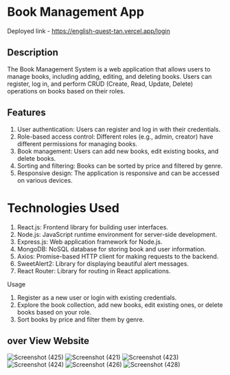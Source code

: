 # Book Management App
 Deployed link - https://english-quest-tan.vercel.app/login
## Description
The Book Management System is a web application that allows users to manage books, including adding, editing, 
and deleting books. Users can register, log in, and perform CRUD (Create, Read, Update, Delete) operations on books based on their roles.

## Features
1. User authentication: Users can register and log in with their credentials.
2. Role-based access control: Different roles (e.g., admin, creator) have different permissions for managing books.
3. Book management: Users can add new books, edit existing books, and delete books.
4. Sorting and filtering: Books can be sorted by price and filtered by genre.
5. Responsive design: The application is responsive and can be accessed on various devices.

# Technologies Used
1. React.js: Frontend library for building user interfaces.
2. Node.js: JavaScript runtime environment for server-side development.
3. Express.js: Web application framework for Node.js.
4. MongoDB: NoSQL database for storing book and user information.
5. Axios: Promise-based HTTP client for making requests to the backend.
6. SweetAlert2: Library for displaying beautiful alert messages.
7. React Router: Library for routing in React applications.

Usage
1. Register as a new user or login with existing credentials.
2. Explore the book collection, add new books, edit existing ones, or delete books based on your role.
3. Sort books by price and filter them by genre.
## over View Website

![Screenshot (425)](https://github.com/user-attachments/assets/269a11bc-1917-41a6-9a9e-0f36fb687f8c)
![Screenshot (421)](https://github.com/user-attachments/assets/1692946c-6915-4461-a5c4-73be1f420d5c)
![Screenshot (423)](https://github.com/user-attachments/assets/10215605-cb5f-4237-9111-a0fe2e42f2e0)
![Screenshot (424)](https://github.com/user-attachments/assets/7f9e2e76-8852-47ad-b128-97e8d2fb36f3)
![Screenshot (426)](https://github.com/user-attachments/assets/b7a79ae1-cca1-4145-9cba-e60ba28e20cb)
![Screenshot (428)](https://github.com/user-attachments/assets/115782e8-cf12-439a-801f-c92bb909ebd9)
